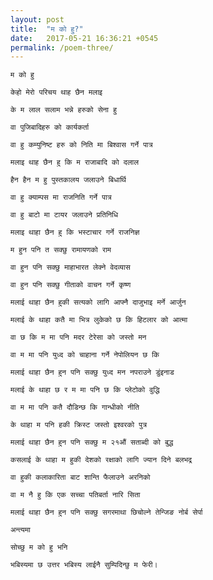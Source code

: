 ```yaml
---
layout: post
title:  "म को हु?"
date:   2017-05-21 16:36:21 +0545
permalink: /poem-three/
---
```

>
    म को हु

    केहो मेरो परिचय थाह छैन मलाइ

>
    के म लाल सलाम भन्ने हरुको सेना हु

    वा पुजिबादिहरु को कार्यकर्ता

    वा हु कम्युनिष्ट हरु को निति मा बिश्वास गर्ने पात्र

    मलाइ थाह छैन हु कि म राजाबादि को दलाल

>
    हैन हैन म हु पुस्तकालय जलाउने बिधार्थि

    वा हु क्याम्पस मा राजनिति गर्ने पात्र

    वा हु बाटो मा टायर जलाउने प्रतिनिधि

    मलाइ थाहा छैन हु कि भस्टाचार गर्ने राजनिज्ञ

>
    म हुन पनि त सक्छु रामायणको राम

    वा हुन पनि सक्छु माहाभारत लेक्ने वेदव्यास

    वा हुन पनि सक्छु गीताको वाचन गर्ने कृष्ण

    मलाई थाहा छैन हुकी सत्यको लागि आफ्नै दाजुभाइ मर्ने आर्जुन

>
    मलाई के थाहा कतै मा भित्र लुकेको छ कि हिटलार को आत्मा

    वा छ कि म मा पनि मदर टेरेसा को जस्तो मन

    वा म मा पनि युध्द को चाहाना गर्ने नेपोलियन छ कि

    मलाई थाहा छैन हुन पनि सक्छु युध्द मन नपराउने डुंइनाड

>
    मलाई के थाहा छ र म मा पनि छ कि प्लेटोको वुद्धि

    वा म मा पनि कतै दौडिन्छ कि गान्धीको नीति

    के थाहा म पनि हकी क्रिस्ट जस्तो इश्वरको पुत्र

    मलाई थाहा छैन हुन पनि सक्छु म २१औं सताब्दी को बुद्ध

>
    कसलाई के थाहा म हुकी देशको रक्षाको लागि ज्यान दिने बलभद्र

    वा हुकी कलाकारिता बाट शान्ति फैलाउने अरनिको

    वा म नै हु कि एक सच्चा पतिबर्ता नारि सिता

    मलाई थाहा छैन हुन पनि सक्छु सगरमाथा छिचोल्ने तेन्जिङ नोर्ब सेर्पा

>
    अन्त्यमा

    सोच्छु म को हु भनि

    भबिस्यमा छ उत्तर भबिस्य लाईनै सुम्पिदिन्छु म फेरी।
